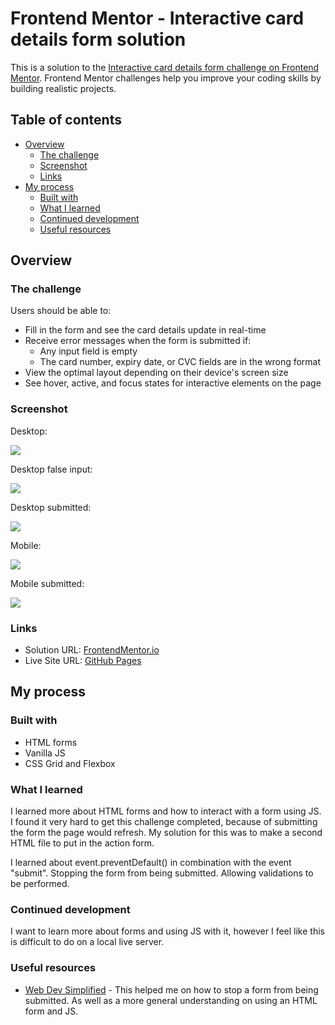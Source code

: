 # Frontend Mentor - Interactive card details form solution

This is a solution to the [Interactive card details form challenge on Frontend Mentor](https://www.frontendmentor.io/challenges/interactive-card-details-form-XpS8cKZDWw). Frontend Mentor challenges help you improve your coding skills by building realistic projects. 

## Table of contents

- [Overview](#overview)
  - [The challenge](#the-challenge)
  - [Screenshot](#screenshot)
  - [Links](#links)
- [My process](#my-process)
  - [Built with](#built-with)
  - [What I learned](#what-i-learned)
  - [Continued development](#continued-development)
  - [Useful resources](#useful-resources)

## Overview

### The challenge

Users should be able to:

- Fill in the form and see the card details update in real-time
- Receive error messages when the form is submitted if:
  - Any input field is empty
  - The card number, expiry date, or CVC fields are in the wrong format
- View the optimal layout depending on their device's screen size
- See hover, active, and focus states for interactive elements on the page

### Screenshot

Desktop:

![](./solution/desktop.png)

Desktop false input:

![](./solution/desktop-error.png)

Desktop submitted:

![](./solution/desktop-submitted.png)

Mobile:

![](./solution/mobile-filled-out.png)

Mobile submitted:

![](./solution/mobile-submitted.png)


### Links

- Solution URL: [FrontendMentor.io](https://www.frontendmentor.io/solutions/interactive-card-details-form-with-vanilla-js-na02QVcrow)
- Live Site URL: [GitHub Pages](https://markvanweersch.github.io/interactive-card-details-form/)

## My process

### Built with

- HTML forms
- Vanilla JS
- CSS Grid and Flexbox

### What I learned

I learned more about HTML forms and how to interact with a form using JS. I found it very hard to get this challenge completed, because of submitting the form the page would refresh. My solution for this was to make a second HTML file to put in the action form.

I learned about event.preventDefault() in combination with the event "submit". Stopping the form from being submitted. Allowing validations to be performed.

### Continued development

I want to learn more about forms and using JS with it, however I feel like this is difficult to do on a local live server.

### Useful resources

- [Web Dev Simplified](https://www.youtube.com/watch?v=In0nB0ABaUk) - This helped me on how to stop a form from being submitted. As well as a more general understanding on using an HTML form and JS.